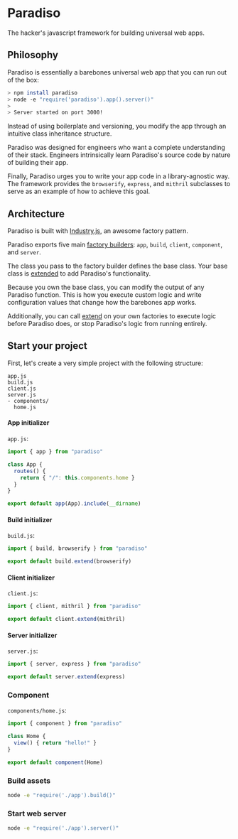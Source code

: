 # Paradiso

The hacker's javascript framework for building universal web apps.

## Philosophy

Paradiso is essentially a barebones universal web app that you can run out of the box:

```bash
> npm install paradiso
> node -e "require('paradiso').app().server()"
>
> Server started on port 3000!
```

Instead of using boilerplate and versioning, you modify the app through an intuitive class inheritance structure.

Paradiso was designed for engineers who want a complete understanding of their stack. Engineers intrinsically learn Paradiso's source code by nature of building their app.

Finally, Paradiso urges you to write your app code in a library-agnostic way. The framework provides the `browserify`, `express`, and `mithril` subclasses to serve as an example of how to achieve this goal.

## Architecture

Paradiso is built with [Industry.js](https://github.com/invrs/industry), an awesome factory pattern.

Paradiso exports five main [factory builders](https://github.com/invrs/industry/blob/master/READMORE.md#factory-basics): `app`, `build`, `client`, `component`, and `server`.

The class you pass to the factory builder defines the base class. Your base class is [extended](https://github.com/invrs/industry/blob/master/READMORE.md#extend-factories) to add Paradiso's functionality.

Because you own the base class, you can modify the output of any Paradiso function. This is how you execute custom logic and write configuration values that change how the barebones app works.

Additionally, you can call [extend](https://github.com/invrs/industry/blob/master/READMORE.md#extend-factories) on your own factories to execute logic before Paradiso does, or stop Paradiso's logic from running entirely.

## Start your project

First, let's create a very simple project with the following structure:

```
app.js
build.js
client.js
server.js
- components/
  home.js
```

#### App initializer

`app.js`:

```js
import { app } from "paradiso"

class App {
  routes() {
    return { "/": this.components.home }
  }
}

export default app(App).include(__dirname)
```

#### Build initializer

`build.js`:

```js
import { build, browserify } from "paradiso"

export default build.extend(browserify)
```

#### Client initializer

`client.js`:

```js
import { client, mithril } from "paradiso"

export default client.extend(mithril)
```

#### Server initializer

`server.js`: 

```js
import { server, express } from "paradiso"

export default server.extend(express)
```

### Component

`components/home.js`:

```js
import { component } from "paradiso"

class Home {
  view() { return "hello!" }
}

export default component(Home)
```

### Build assets

```bash
node -e "require('./app').build()"
```

### Start web server

```bash
node -e "require('./app').server()"
```
